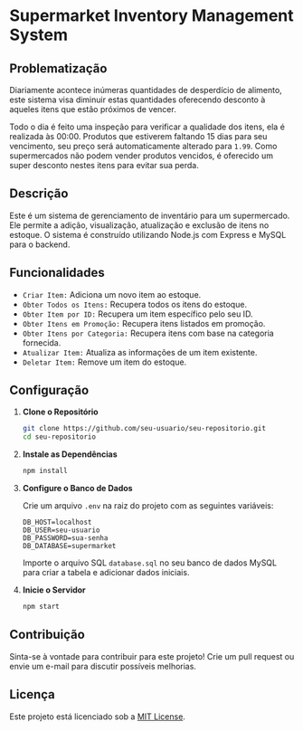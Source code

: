 # Supermarket Inventory Management System

## Problematização

Diariamente acontece inúmeras quantidades de desperdício de alimento, este sistema visa diminuir estas quantidades oferecendo desconto à aqueles itens que estão próximos de vencer.

Todo o dia é feito uma inspeção para verificar a qualidade dos itens, ela é realizada às 00:00. Produtos que estiverem faltando 15 dias para seu vencimento, seu preço será automaticamente alterado para `1.99`. Como supermercados não podem vender produtos vencidos, é oferecido um super desconto nestes itens para evitar sua perda.

## Descrição

Este é um sistema de gerenciamento de inventário para um supermercado. Ele permite a adição, visualização, atualização e exclusão de itens no estoque. O sistema é construído utilizando Node.js com Express e MySQL para o backend.

## Funcionalidades

- `Criar Item:` Adiciona um novo item ao estoque.
- `Obter Todos os Itens:` Recupera todos os itens do estoque.
- `Obter Item por ID:` Recupera um item específico pelo seu ID.
- `Obter Itens em Promoção:` Recupera itens listados em promoção.
- `Obter Itens por Categoria:` Recupera itens com base na categoria fornecida.
- `Atualizar Item:` Atualiza as informações de um item existente.
- `Deletar Item:` Remove um item do estoque.

## Configuração

1. **Clone o Repositório**

    ```bash
    git clone https://github.com/seu-usuario/seu-repositorio.git
    cd seu-repositorio
    ```

2. **Instale as Dependências**

    ```bash
    npm install
    ```

3. **Configure o Banco de Dados**

    Crie um arquivo `.env` na raiz do projeto com as seguintes variáveis:

    ```env
    DB_HOST=localhost
    DB_USER=seu-usuario
    DB_PASSWORD=sua-senha
    DB_DATABASE=supermarket
    ```

    Importe o arquivo SQL `database.sql` no seu banco de dados MySQL para criar a tabela e adicionar dados iniciais.

4. **Inicie o Servidor**

    ```bash
    npm start
    ```

## Contribuição

Sinta-se à vontade para contribuir para este projeto! Crie um pull request ou envie um e-mail para discutir possíveis melhorias.

## Licença

Este projeto está licenciado sob a [MIT License](LICENSE).
